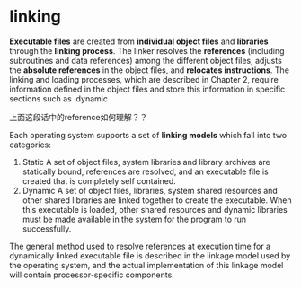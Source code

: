 # linking
**Executable files** are created from **individual object files** and **libraries** through the **linking process**. The linker resolves the **references** (including subroutines and data references) among
the different object files, adjusts the **absolute references** in the object files, and **relocates instructions**. The linking and loading processes, which are described in Chapter 2, require
information defined in the object files and store this information in specific sections such as .dynamic

上面这段话中的reference如何理解？？

Each operating system supports a set of **linking models** which fall into two categories:
1. Static 
A set of object files, system libraries and library archives are statically bound, references are resolved, and an executable file is created that is completely self contained.
2. Dynamic
A set of object files, libraries, system shared resources and other shared libraries are linked together to create the executable. When this executable is loaded, other shared resources and dynamic libraries must be made available in the system for the program to run successfully.

The general method used to resolve references at execution time for a dynamically linked executable file is described in the linkage model used by the operating system, and the actual implementation of this linkage model will contain processor-specific components.
